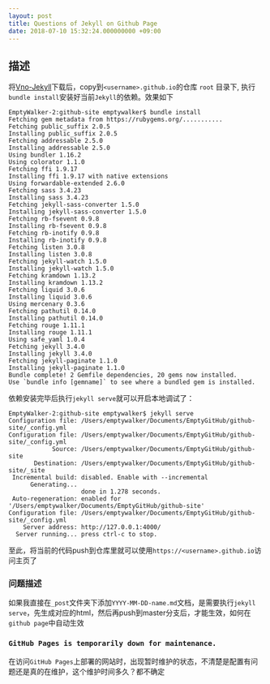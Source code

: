 ```yaml
---
layout: post
title: Questions of Jekyll on Github Page
date: 2018-07-10 15:32:24.000000000 +09:00
---
```


## 描述

将[Vno-Jekyll](https://github.com/onevcat/vno-jekyll)下载后，copy到`<username>.github.io`的仓库 `root` 目录下, 执行 `bundle install`安装好当前`Jekyll`的依赖。效果如下

```
EmptyWalker-2:github-site emptywalker$ bundle install
Fetching gem metadata from https://rubygems.org/...........
Fetching public_suffix 2.0.5
Installing public_suffix 2.0.5
Fetching addressable 2.5.0
Installing addressable 2.5.0
Using bundler 1.16.2
Using colorator 1.1.0
Fetching ffi 1.9.17
Installing ffi 1.9.17 with native extensions
Using forwardable-extended 2.6.0
Fetching sass 3.4.23
Installing sass 3.4.23
Fetching jekyll-sass-converter 1.5.0
Installing jekyll-sass-converter 1.5.0
Fetching rb-fsevent 0.9.8
Installing rb-fsevent 0.9.8
Fetching rb-inotify 0.9.8
Installing rb-inotify 0.9.8
Fetching listen 3.0.8
Installing listen 3.0.8
Fetching jekyll-watch 1.5.0
Installing jekyll-watch 1.5.0
Fetching kramdown 1.13.2
Installing kramdown 1.13.2
Fetching liquid 3.0.6
Installing liquid 3.0.6
Using mercenary 0.3.6
Fetching pathutil 0.14.0
Installing pathutil 0.14.0
Fetching rouge 1.11.1
Installing rouge 1.11.1
Using safe_yaml 1.0.4
Fetching jekyll 3.4.0
Installing jekyll 3.4.0
Fetching jekyll-paginate 1.1.0
Installing jekyll-paginate 1.1.0
Bundle complete! 2 Gemfile dependencies, 20 gems now installed.
Use `bundle info [gemname]` to see where a bundled gem is installed.
```


依赖安装完毕后执行`jekyll serve`就可以开启本地调试了：

```
EmptyWalker-2:github-site emptywalker$ jekyll serve
Configuration file: /Users/emptywalker/Documents/EmptyGitHub/github-site/_config.yml
Configuration file: /Users/emptywalker/Documents/EmptyGitHub/github-site/_config.yml
            Source: /Users/emptywalker/Documents/EmptyGitHub/github-site
       Destination: /Users/emptywalker/Documents/EmptyGitHub/github-site/_site
 Incremental build: disabled. Enable with --incremental
      Generating... 
                    done in 1.278 seconds.
 Auto-regeneration: enabled for '/Users/emptywalker/Documents/EmptyGitHub/github-site'
Configuration file: /Users/emptywalker/Documents/EmptyGitHub/github-site/_config.yml
    Server address: http://127.0.0.1:4000/
  Server running... press ctrl-c to stop.
```

至此，将当前的代码push到仓库里就可以使用`https://<username>.github.io`访问主页了

### 问题描述
如果我直接在`_post`文件夹下添加`YYYY-MM-DD-name.md`文档，是需要执行`jekyll serve`，先生成对应的html，然后再push到master分支后，才能生效，如何在`github page`中自动生效





### `GitHub Pages is temporarily down for maintenance.`
在访问`GitHub Pages`上部署的网站时，出现暂时维护的状态，不清楚是配置有问题还是真的在维护，这个维护时间多久？都不确定

